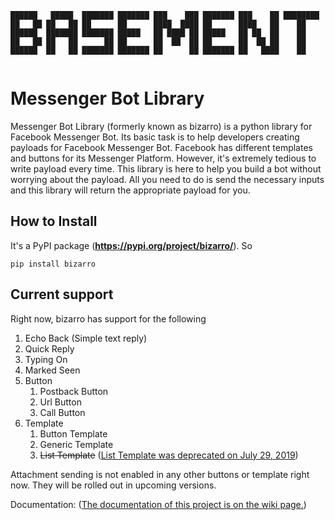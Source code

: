 ```
██████   █████  ███████ ███████ ███    ███ ███████ ███    ██ ████████ 
██   ██ ██   ██ ██      ██      ████  ████ ██      ████   ██    ██    
██████  ███████ ███████ █████   ██ ████ ██ █████   ██ ██  ██    ██    
██   ██ ██   ██      ██ ██      ██  ██  ██ ██      ██  ██ ██    ██    
██████  ██   ██ ███████ ███████ ██      ██ ███████ ██   ████    ██    
                                                                                                                                         
```

# Messenger Bot Library

Messenger Bot Library (formerly known as bizarro) is a python library for Facebook Messenger Bot. Its basic task is to help developers creating payloads for Facebook Messenger Bot.
Facebook has different templates and buttons for its Messenger Platform. However, it's extremely tedious to write payload every time. This library is here to help you build a bot without worrying about the payload. All you need to do is send the necessary inputs and this library will return the appropriate payload for you.


## How to Install

It's a PyPI package (**https://pypi.org/project/bizarro/**). So

`pip install bizarro`

## Current support

Right now, bizarro has support for the following 

1) Echo Back (Simple text reply)
2) Quick Reply
3) Typing On
4) Marked Seen
5) Button
    1) Postback Button
    2) Url Button
    3) Call Button
6) Template
    1) Button Template
    2) Generic Template
    3) ~~List Template~~ ([List Template was deprecated on July 29, 2019](https://developers.facebook.com/docs/messenger-platform/send-messages/template/list/))

Attachment sending is not enabled in any other buttons or template right now. They will be rolled out in upcoming versions.

Documentation: ([The documentation of this project is on the wiki page.](https://github.com/p1r-a-t3/FB_Bot/wiki/Documentation))
